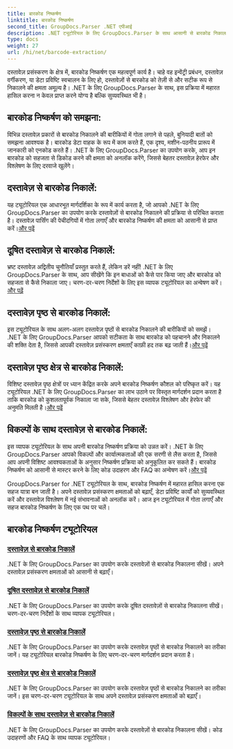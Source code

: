 ```yaml
---
title: बारकोड निष्कर्षण
linktitle: बारकोड निष्कर्षण
second_title: GroupDocs.Parser .NET एपीआई
description: .NET ट्यूटोरियल के लिए GroupDocs.Parser के साथ आसानी से बारकोड निकालना सीखें। अब अपने दस्तावेज़ प्रसंस्करण क्षमताओं को बढ़ाएँ!
type: docs
weight: 27
url: /hi/net/barcode-extraction/
---
```


दस्तावेज़ प्रसंस्करण के क्षेत्र में, बारकोड निष्कर्षण एक महत्वपूर्ण कार्य है। चाहे वह इन्वेंट्री प्रबंधन, दस्तावेज़ वर्गीकरण, या डेटा प्रविष्टि स्वचालन के लिए हो, दस्तावेज़ों से बारकोड को तेज़ी से और सटीक रूप से निकालने की क्षमता अमूल्य है। .NET के लिए GroupDocs.Parser के साथ, इस प्रक्रिया में महारत हासिल करना न केवल प्राप्त करने योग्य है बल्कि सुव्यवस्थित भी है।

## बारकोड निष्कर्षण को समझना:

विभिन्न दस्तावेज़ प्रकारों से बारकोड निकालने की बारीकियों में गोता लगाने से पहले, बुनियादी बातों को समझना आवश्यक है। बारकोड डेटा वाहक के रूप में काम करते हैं, एक दृश्य, मशीन-पठनीय प्रारूप में जानकारी को एनकोड करते हैं। .NET के लिए GroupDocs.Parser का उपयोग करके, आप इन बारकोड को सहजता से डिकोड करने की क्षमता को अनलॉक करेंगे, जिससे बेहतर दस्तावेज़ हेरफेर और विश्लेषण के लिए दरवाजे खुलेंगे।

## दस्तावेज़ से बारकोड निकालें:
 यह ट्यूटोरियल एक आधारभूत मार्गदर्शिका के रूप में कार्य करता है, जो आपको .NET के लिए GroupDocs.Parser का उपयोग करके दस्तावेज़ों से बारकोड निकालने की प्रक्रिया से परिचित कराता है। दस्तावेज़ पार्सिंग की पेचीदगियों में गोता लगाएँ और बारकोड निष्कर्षण की क्षमता को आसानी से प्राप्त करें।[और पढ़ें](./extract-barcodes-from-document/)

## दूषित दस्तावेज़ से बारकोड निकालें:
भ्रष्ट दस्तावेज़ अद्वितीय चुनौतियाँ प्रस्तुत करते हैं, लेकिन डरें नहीं! .NET के लिए GroupDocs.Parser के साथ, आप सीखेंगे कि इन बाधाओं को कैसे पार किया जाए और बारकोड को सहजता से कैसे निकाला जाए। चरण-दर-चरण निर्देशों के लिए इस व्यापक ट्यूटोरियल का अन्वेषण करें।[और पढ़ें](./extract-barcodes-from-corrupted-document/)

## दस्तावेज़ पृष्ठ से बारकोड निकालें:
 इस ट्यूटोरियल के साथ अलग-अलग दस्तावेज़ पृष्ठों से बारकोड निकालने की बारीकियों को समझें। .NET के लिए GroupDocs.Parser आपको सटीकता के साथ बारकोड को पहचानने और निकालने की शक्ति देता है, जिससे आपकी दस्तावेज़ प्रसंस्करण क्षमताएँ काफ़ी हद तक बढ़ जाती हैं।[और पढ़ें](./extract-barcodes-from-document-page/)

## दस्तावेज़ पृष्ठ क्षेत्र से बारकोड निकालें:
 विशिष्ट दस्तावेज़ पृष्ठ क्षेत्रों पर ध्यान केंद्रित करके अपने बारकोड निष्कर्षण कौशल को परिष्कृत करें। यह ट्यूटोरियल .NET के लिए GroupDocs.Parser का लाभ उठाने पर विस्तृत मार्गदर्शन प्रदान करता है ताकि बारकोड को कुशलतापूर्वक निकाला जा सके, जिससे बेहतर दस्तावेज़ विश्लेषण और हेरफेर की अनुमति मिलती है।[और पढ़ें](./extract-barcodes-from-document-page-area/)

## विकल्पों के साथ दस्तावेज़ से बारकोड निकालें:
इस व्यापक ट्यूटोरियल के साथ अपनी बारकोड निष्कर्षण प्रक्रिया को उन्नत करें। .NET के लिए GroupDocs.Parser आपको विकल्पों और कार्यात्मकताओं की एक सरणी से लैस करता है, जिससे आप अपनी विशिष्ट आवश्यकताओं के अनुसार निष्कर्षण प्रक्रिया को अनुकूलित कर सकते हैं। बारकोड निष्कर्षण को आसानी से मास्टर करने के लिए कोड उदाहरण और FAQ का अन्वेषण करें।[और पढ़ें](./extract-barcodes-from-document-with-options/)

GroupDocs.Parser for .NET ट्यूटोरियल के साथ, बारकोड निष्कर्षण में महारत हासिल करना एक सहज यात्रा बन जाती है। अपने दस्तावेज़ प्रसंस्करण क्षमताओं को बढ़ाएँ, डेटा प्रविष्टि कार्यों को सुव्यवस्थित करें और दस्तावेज़ विश्लेषण में नई संभावनाओं को अनलॉक करें। आज इन ट्यूटोरियल में गोता लगाएँ और सहज बारकोड निष्कर्षण के लिए एक पथ पर चलें।
## बारकोड निष्कर्षण ट्यूटोरियल
### [दस्तावेज़ से बारकोड निकालें](./extract-barcodes-from-document/)
.NET के लिए GroupDocs.Parser का उपयोग करके दस्तावेज़ों से बारकोड निकालना सीखें। अपने दस्तावेज़ प्रसंस्करण क्षमताओं को आसानी से बढ़ाएँ।
### [दूषित दस्तावेज़ से बारकोड निकालें](./extract-barcodes-from-corrupted-document/)
.NET के लिए GroupDocs.Parser का उपयोग करके दूषित दस्तावेज़ों से बारकोड निकालना सीखें। चरण-दर-चरण निर्देशों के साथ व्यापक ट्यूटोरियल।
### [दस्तावेज़ पृष्ठ से बारकोड निकालें](./extract-barcodes-from-document-page/)
.NET के लिए GroupDocs.Parser का उपयोग करके दस्तावेज़ पृष्ठों से बारकोड निकालने का तरीका जानें। यह ट्यूटोरियल बारकोड निष्कर्षण के लिए चरण-दर-चरण मार्गदर्शन प्रदान करता है।
### [दस्तावेज़ पृष्ठ क्षेत्र से बारकोड निकालें](./extract-barcodes-from-document-page-area/)
.NET के लिए GroupDocs.Parser का उपयोग करके दस्तावेज़ पृष्ठों से बारकोड निकालने का तरीका जानें। इस चरण-दर-चरण ट्यूटोरियल के साथ अपने दस्तावेज़ प्रसंस्करण क्षमताओं को बढ़ाएँ।
### [विकल्पों के साथ दस्तावेज़ से बारकोड निकालें](./extract-barcodes-from-document-with-options/)
.NET के लिए GroupDocs.Parser का उपयोग करके दस्तावेज़ों से बारकोड निकालना सीखें। कोड उदाहरणों और FAQ के साथ व्यापक ट्यूटोरियल।